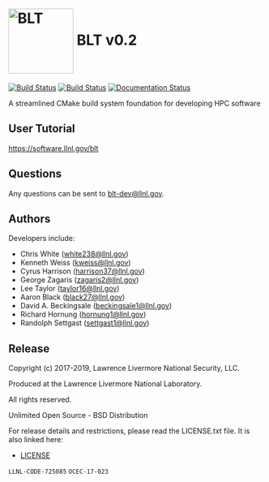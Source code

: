 # <img src="https://cdn.rawgit.com/LLNL/blt/master/share/blt/logo/blt_logo.png" width="128" valign="middle" alt="BLT"/> BLT v0.2

[![Build Status](https://travis-ci.org/LLNL/blt.svg)](https://travis-ci.org/LLNL/blt)
[![Build Status](https://ci.appveyor.com/api/projects/status/fuaftu9mvp0y488j/branch/master?svg=true)](https://ci.appveyor.com/project/cyrush/blt/branch/master)
[![Documentation Status](https://readthedocs.org/projects/llnl-blt/badge/?version=latest)](https://llnl-blt.readthedocs.io/en/latest/?badge=latest)

A streamlined CMake build system foundation for developing HPC software

User Tutorial
---------------------

https://software.llnl.gov/blt

Questions
---------

Any questions can be sent to blt-dev@llnl.gov.

Authors
-------

Developers include:

 * Chris White (white238@llnl.gov)
 * Kenneth Weiss (kweiss@llnl.gov)
 * Cyrus Harrison (harrison37@llnl.gov)
 * George Zagaris (zagaris2@llnl.gov)
 * Lee Taylor (taylor16@llnl.gov)
 * Aaron Black (black27@llnl.gov)
 * David A. Beckingsale (beckingsale1@llnl.gov)
 * Richard Hornung (hornung1@llnl.gov)
 * Randolph Settgast (settgast1@llnl.gov)

Release
-------

Copyright (c) 2017-2019, Lawrence Livermore National Security, LLC.

Produced at the Lawrence Livermore National Laboratory.

All rights reserved.

Unlimited Open Source - BSD Distribution

For release details and restrictions, please read the LICENSE.txt file.
It is also linked here:
- [LICENSE](./LICENSE)

`LLNL-CODE-725085`  `OCEC-17-023`
